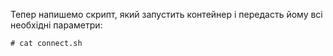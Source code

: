 Тепер напишемо скрипт, який запустить контейнер і передасть йому всі необхідні параметри:

`# cat connect.sh`
